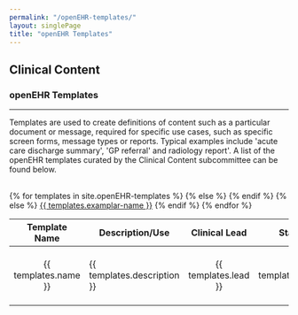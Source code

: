 ```yaml
---
permalink: "/openEHR-templates/"
layout: singlePage
title: "openEHR Templates"
---
```

<section class="bg-primary text-white" id="about">
      <div class="container text-center">
        <h2 class="mb-4">Clinical Content</h2>
        <h3 class="mb-4">openEHR Templates</h3>
        <hr class="my-4">
        <p align="left">Templates are used to create definitions of content such as a particular document or message, required for specific use cases, such as specific screen forms, message types or reports. Typical examples include 'acute care discharge summary', 'GP referral' and radiology report'.  A list of the openEHR templates curated by the Clinical Content subcommittee can be found below.</p><br>
		<!--<center><a class="btn btn-light btn-xl" href="mailto:info@apperta.org">Suggest a Template</a></center>-->
    </div>
</section>
<section id="openEHR-templates">
      <div class="container">
        <div class="row">
          <div class="col-lg-12">
           <!--<center><h2 class="section-heading">openEHR Templates</h2>
            <hr class="my-4"></center>-->
  	<div style="overflow-x:auto;">	
         <table id="project" class="table table-striped table-bordered display responsive no-wrap" style="width:100%">
        <thead>
            <tr>
                <th>Template Name</th>
                <th>Description/Use</th>
                <th>Clinical Lead</th>
				<th>Status</th>
                <th>CKM Link</th>
                <th><i class="fab fa-github"></i> Git Location</th>
                <th>Exemplar Application</th>
                <th>Key Words</th>
            </tr>
        </thead>
        <tbody>
        {% for templates in site.openEHR-templates %}
            <tr>
                <td style="text-align:center; vertical-align:middle">{{ templates.name }}</td>
                <td><p>{{ templates.description }}</p></td>
                <td style="text-align:center; vertical-align:middle">{{ templates.lead }}</td>    
            <td style="text-align:center; vertical-align:middle">{{ templates.status }}</td>  
                <td style="text-align:center; vertical-align:middle">
                {% if templates.ckm == null %}
                {% else %}
                <a href="{{ templates.ckm }}"><i class="fas fa-globe fa-2x"></i></a>
                {% endif %}
                </td>
                <td style="text-align:center; vertical-align:middle">
                {% if templates.git == null %}
                </td>
                {% else %}
                <a href="{{ templates.git }}" target="_blank"><i class="fab fa-github fa-2x"></i></a>
                {% endif %}
                </td>
                <td style="text-align:center; vertical-align:middle">
                {% if templates.exemplar == null %}
                </td>
                {% else %}
                <a href="{{ templates.exemplar }}" target="_blank">{{ templates.examplar-name }}</i></a>
                {% endif %}
                </td>
                <td>{{ templates.keywords }}</td>
            </tr>
        {% endfor %}
    </tbody>
</table>
</div>        
      </div>
	  </div>
	  </div>
    </section>
